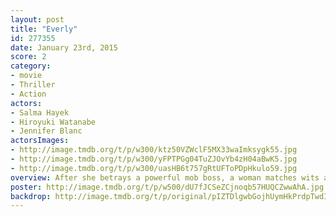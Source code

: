 ```yaml
---
layout: post
title: "Everly"
id: 277355
date: January 23rd, 2015
score: 2
category:
- movie
- Thriller
- Action
actors:
- Salma Hayek
- Hiroyuki Watanabe
- Jennifer Blanc
actorsImages:
- http://image.tmdb.org/t/p/w300/ktz50VZWclF5MX33waImksygk55.jpg
- http://image.tmdb.org/t/p/w300/yFPTPGg04TuZJOvYb4zH04aBwK5.jpg
- http://image.tmdb.org/t/p/w300/uasHB6t757gRtUFToPDpHkulo59.jpg
overview: After she betrays a powerful mob boss, a woman matches wits and weaponry with a legion of killers who are out to collect the bounty on the heads of her and her family.
poster: http://image.tmdb.org/t/p/w500/dU7fJCSeZCjnoqb57HUQCZwwAhA.jpg
backdrop: http://image.tmdb.org/t/p/original/pIZTDlgwbGojhUymHkPrdpTwdIV.jpg
---
```

